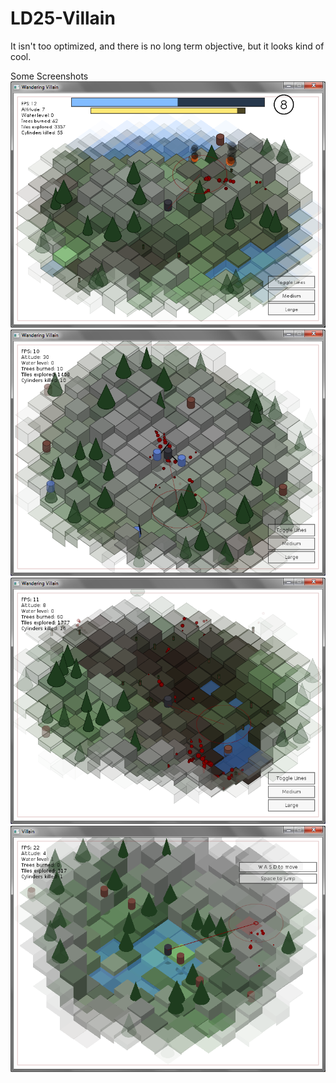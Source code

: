 LD25-Villain
============

It isn't too optimized, and there is no long term objective, but it looks kind of cool.

Some Screenshots
![Final version](/screens/screen30.png)
![They have swords](/screens/screen29.png)
![Your attack darkens the ground a bit](/screens/screen28.png)
![Lines hidden](/screens/screen21.png)
